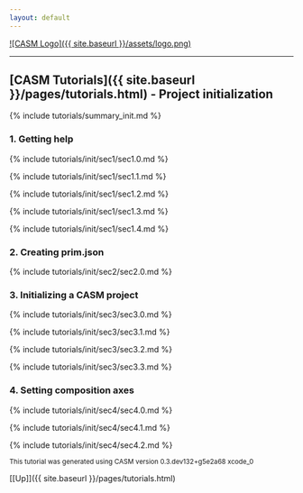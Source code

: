 ```yaml
---
layout: default
---
```


[![CASM Logo]({{ site.baseurl }}/assets/logo.png)](https://prisms-center.github.io/CASMcode_docs/)

***
## [CASM Tutorials]({{ site.baseurl }}/pages/tutorials.html) - Project initialization

{% include tutorials/summary_init.md %}

### 1. Getting help

{% include tutorials/init/sec1/sec1.0.md %}

{% include tutorials/init/sec1/sec1.1.md %}

{% include tutorials/init/sec1/sec1.2.md %}

{% include tutorials/init/sec1/sec1.3.md %}

{% include tutorials/init/sec1/sec1.4.md %}


### 2. Creating prim.json

{% include tutorials/init/sec2/sec2.0.md %}


### 3. Initializing a CASM project

{% include tutorials/init/sec3/sec3.0.md %}

{% include tutorials/init/sec3/sec3.1.md %}

{% include tutorials/init/sec3/sec3.2.md %}

{% include tutorials/init/sec3/sec3.3.md %}


### 4. Setting composition axes

{% include tutorials/init/sec4/sec4.0.md %}

{% include tutorials/init/sec4/sec4.1.md %}

{% include tutorials/init/sec4/sec4.2.md %}




<small>This tutorial was generated using CASM version 0.3.dev132+g5e2a68 xcode_0</small>

[[Up]]({{ site.baseurl }}/pages/tutorials.html)
